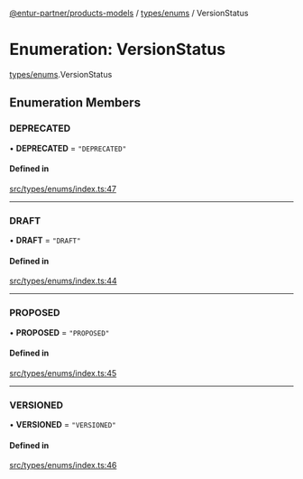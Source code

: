 [@entur-partner/products-models](../README.md) / [types/enums](../modules/types_enums.md) / VersionStatus

# Enumeration: VersionStatus

[types/enums](../modules/types_enums.md).VersionStatus

## Enumeration Members

### DEPRECATED

• **DEPRECATED** = ``"DEPRECATED"``

#### Defined in

[src/types/enums/index.ts:47](https://github.com/entur/products-models/blob/main/src/types/enums/index.ts#L47)

___

### DRAFT

• **DRAFT** = ``"DRAFT"``

#### Defined in

[src/types/enums/index.ts:44](https://github.com/entur/products-models/blob/main/src/types/enums/index.ts#L44)

___

### PROPOSED

• **PROPOSED** = ``"PROPOSED"``

#### Defined in

[src/types/enums/index.ts:45](https://github.com/entur/products-models/blob/main/src/types/enums/index.ts#L45)

___

### VERSIONED

• **VERSIONED** = ``"VERSIONED"``

#### Defined in

[src/types/enums/index.ts:46](https://github.com/entur/products-models/blob/main/src/types/enums/index.ts#L46)
